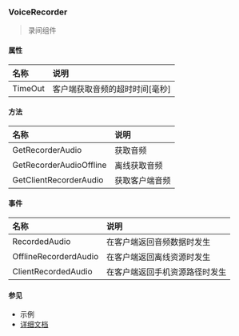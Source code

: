 ### VoiceRecorder
> 录间组件

#### 属性
| 名称 | 说明 |
|:---|:---|
| TimeOut | 客户端获取音频的超时时间[毫秒] |

#### 方法
| 名称 | 说明 |
|:---|:---|
| GetRecorderAudio | 获取音频 |
| GetRecorderAudioOffline | 离线获取音频 |
| GetClientRecorderAudio | 获取客户端音频 |

#### 事件
| 名称 | 说明 |
|:---|:---|
| RecordedAudio | 在客户端返回音频数据时发生 |
| OfflineRecorderdAudio | 在客户端返回离线资源时发生 |
| ClientRecordedAudio | 在客户端返回手机资源路径时发生 |

#### 参见
* 示例
* [详细文档](https://www.smobiler.com/Help/html/T_Smobiler_Core_Controls_VoiceRecorder.htm)